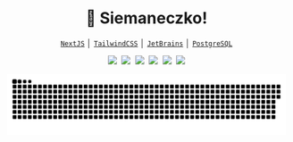 <!-- Title -->
<h1 align="center" title="...and I'm happy to see you here :)">👋 Siemaneczko!</h1>

<!-- Contact and keys -->
<p align="center">
   <a href="https://nextjs.org/" target="_blank" title="NextJS - kliknij, aby przejść na tą stronę"><code>NextJS</code></a> │ 
   <a href="https://tailwindcss.com/" target="_blank" title="TailwindCSS - kliknij, aby przejść na tą stronę"><code>TailwindCSS</code></a> │ 
   <a href="https://www.jetbrains.com/" target="_blank" title="JetBrains - kliknij, aby przejść na tą stronę"><code>JetBrains</code></a> │ 
   <a href="https://www.postgresql.org/" target="_blank" title="PostgreSQL - kliknij, aby przejść na tą stronę"><code>PostgreSQL</code></a>
</p>


<!-- Socials -->
<p align="center">
   <kbd>
  <a href="https://twitter.com/Lissy_Sykes" title="Twitter - @Lissy_Sykes"><img src="https://img.shields.io/badge/-@Lissy_Sykes-00acee?style=flat&logo=Twitter&logoColor=white" /></a>
  <a href="https://dev.to/lissy93" title="Dev.to - @Lissy93"><img src="https://img.shields.io/badge/-Lissy93-a75fff?style=flat&logo=Dev.to&logoColor=white" /></a>
  <a href="https://stackoverflow.com/users/979052/alicia" title="StackOverflow - Alicia Sykes"><img src="https://img.shields.io/badge/-Alicia-f48225?style=flat&logo=Stackoverflow&logoColor=white" /></a>
  <a href="https://www.linkedin.com/in/aliciasykes" title="LinkedIn - Alicia Sykes"><img src="https://img.shields.io/badge/-Alicia_Sykes-0072b1?style=flat&logo=Linkedin&logoColor=white" /></a>
  <a href="https://www.reddit.com/user/lissy93" title="Reddit - u/lissy93"><img src="https://img.shields.io/badge/-Lissy93-ff4500?style=flat&logo=reddit&logoColor=white" /></a>
  <a href="https://aliciasykes.com" title="Personal Website - aliciasykes.com"><img src="https://img.shields.io/badge/-aliciasykes.com-00CCB4?style=flat&logo=ApacheSpark&logoColor=white" /></a>
  </kbd>
</p>

   


<!-- Snek -->   
<p align="center">
<a href="https://gitstar-ranking.com/ksky76" title="Snek 🐍"><img width="500" src="https://raw.githubusercontent.com/Lissy93/Lissy93/master/assets/github-snake.svg" /></a>
</p>

</details>

